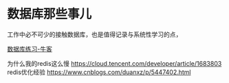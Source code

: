 # 数据库那些事儿

工作中必不可少的接触数据库，也是值得记录与系统性学习的点，

[数据库练习-牛客](https://www.nowcoder.com/ta/sql)

为什么我的redis这么慢
	https://cloud.tencent.com/developer/article/1683803
redis优化经验
	https://www.cnblogs.com/duanxz/p/5447402.html